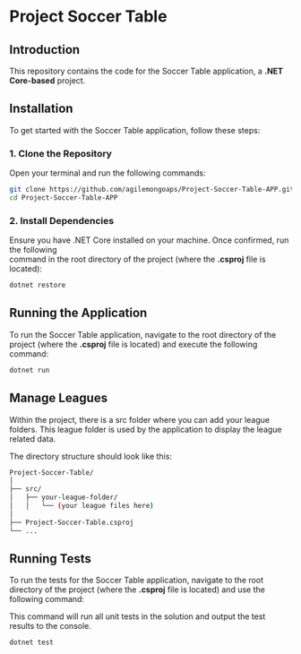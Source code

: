 # Project Soccer Table

## Introduction

This repository contains the code for the Soccer Table application, a **.NET Core-based** project.

## Installation

To get started with the Soccer Table application, follow these steps:

### 1. Clone the Repository

Open your terminal and run the following commands:

```bash
git clone https://github.com/agilemongoaps/Project-Soccer-Table-APP.git
cd Project-Soccer-Table-APP
```

### 2. Install Dependencies

Ensure you have .NET Core installed on your machine. Once confirmed, run the following  
command in the root directory of the project (where the **.csproj** file is located):

```bash
dotnet restore
```

## Running the Application

To run the Soccer Table application, navigate to the root directory of the project (where the **.csproj** file is located)
and execute the following command:

```bash
dotnet run
```

## Manage Leagues

Within the project, there is a src folder where you can add your league folders. This league folder is
used by the application to display the league related data.

The directory structure should look like this:

```bash
Project-Soccer-Table/
│
├── src/
│   ├── your-league-folder/
│   │   └── (your league files here)
│
├── Project-Soccer-Table.csproj
└── ...
```

## Running Tests

To run the tests for the Soccer Table application, navigate to the root directory of the project
(where the **.csproj** file is located) and use the following command:

This command will run all unit tests in the solution and output the test results to the console.

```bash
dotnet test
```
